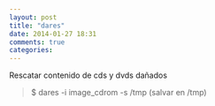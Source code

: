 ```yaml
---
layout: post
title: "dares"
date: 2014-01-27 18:31
comments: true
categories: 
---
```

Rescatar contenido de cds y dvds dañados

>$ dares -i image_cdrom -s /tmp (salvar en /tmp)

